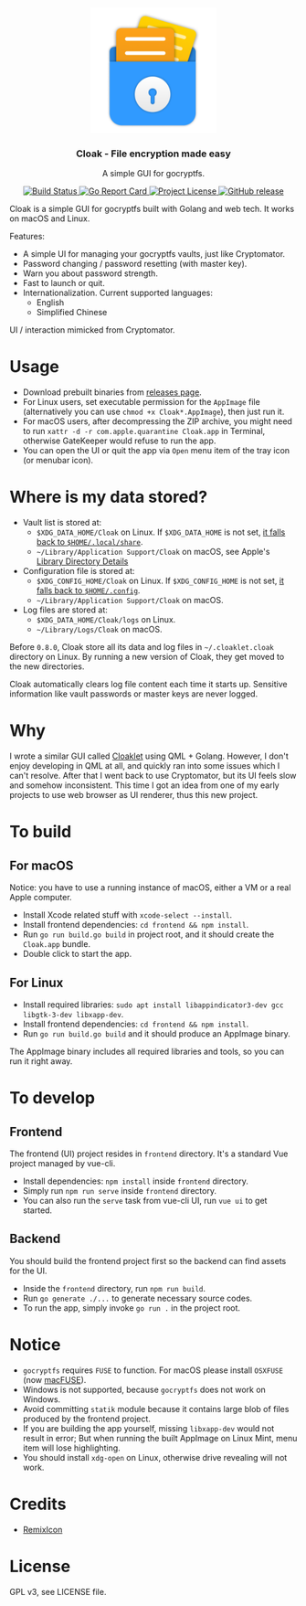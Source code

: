 <p align="center"><img src="Cloak.png" alt="Project logo" width="220" height="220"></p>
<h3 align="center">Cloak - File encryption made easy</h3>
<p align="center">A simple GUI for gocryptfs.</p>

<p align="center">
  <a href="https://github.com/Cloaklet/Cloak/actions/workflows/ci.yml">
    <img src="https://img.shields.io/github/workflow/status/Cloaklet/Cloak/CI?style=for-the-badge" alt="Build Status">
  </a>
  <a href="https://goreportcard.com/report/github.com/Cloaklet/Cloak">
    <img src="https://goreportcard.com/badge/github.com/Cloaklet/Cloak?style=for-the-badge" alt="Go Report Card">
  </a>
  <a href="LICENSE">
    <img src="https://img.shields.io/github/license/Cloaklet/Cloak?style=for-the-badge" alt="Project License">
  </a>
  <a href="https://github.com/Cloaklet/Cloak/releases/latest">
    <img src="https://img.shields.io/github/v/release/Cloaklet/Cloak?style=for-the-badge" alt="GitHub release">
  </a>
</p>

Cloak is a simple GUI for gocryptfs built with Golang and web tech. It works on macOS and Linux.

Features:

- A simple UI for managing your gocryptfs vaults, just like Cryptomator.
- Password changing / password resetting (with master key).
- Warn you about password strength.
- Fast to launch or quit.
- Internationalization. Current supported languages:
  - English
  - Simplified Chinese

UI / interaction mimicked from Cryptomator.

# Usage

- Download prebuilt binaries from [releases page](https://github.com/Cloaklet/Cloak/releases/latest/).
- For Linux users, set executable permission for the `AppImage` file (alternatively you can use `chmod +x Cloak*.AppImage`), then just run it.
- For macOS users, after decompressing the ZIP archive, you might need to run `xattr -d -r com.apple.quarantine Cloak.app` in Terminal, otherwise GateKeeper would refuse to run the app.
- You can open the UI or quit the app via `Open` menu item of the tray icon (or menubar icon).

# Where is my data stored?

- Vault list is stored at:
  - `$XDG_DATA_HOME/Cloak` on Linux. If `$XDG_DATA_HOME` is not set, [it falls back to `$HOME/.local/share`](https://github.com/adrg/xdg#default-locations).
  - `~/Library/Application Support/Cloak` on macOS, see Apple's [Library Directory Details](https://developer.apple.com/library/archive/documentation/FileManagement/Conceptual/FileSystemProgrammingGuide/MacOSXDirectories/MacOSXDirectories.html#//apple_ref/doc/uid/TP40010672-CH10-SW1)
- Configuration file is stored at:
  - `$XDG_CONFIG_HOME/Cloak` on Linux. If `$XDG_CONFIG_HOME` is not set, [it falls back to `$HOME/.config`](https://github.com/adrg/xdg#default-locations).
  - `~/Library/Application Support/Cloak` on macOS.
- Log files are stored at:
  - `$XDG_DATA_HOME/Cloak/logs` on Linux.
  - `~/Library/Logs/Cloak` on macOS.

Before `0.8.0`, Cloak store all its data and log files in `~/.cloaklet.cloak` directory on Linux.
By running a new version of Cloak, they get moved to the new directories.

Cloak automatically clears log file content each time it starts up.
Sensitive information like vault passwords or master keys are never logged.

# Why

I wrote a similar GUI called [Cloaklet](https://github.com/Cloaklet/Cloaklet) using QML + Golang.
However, I don't enjoy developing in QML at all, and quickly ran into some issues which I can't resolve.
After that I went back to use Cryptomator, but its UI feels slow and somehow inconsistent.
This time I got an idea from one of my early projects to use web browser as UI renderer, thus this new project.

# To build

## For macOS

Notice: you have to use a running instance of macOS, either a VM or a real Apple computer.

- Install Xcode related stuff with `xcode-select --install`.
- Install frontend dependencies: `cd frontend && npm install`.
- Run `go run build.go build` in project root, and it should create the `Cloak.app` bundle.
- Double click to start the app.

## For Linux

- Install required libraries: `sudo apt install libappindicator3-dev gcc libgtk-3-dev libxapp-dev`.
- Install frontend dependencies: `cd frontend && npm install`.
- Run `go run build.go build` and it should produce an AppImage binary.

The AppImage binary includes all required libraries and tools, so you can run it right away.

# To develop

## Frontend

The frontend (UI) project resides in `frontend` directory. It's a standard Vue project managed by vue-cli.

- Install dependencies: `npm install` inside `frontend` directory.
- Simply run `npm run serve` inside `frontend` directory.
- You can also run the `serve` task from vue-cli UI, run `vue ui` to get started.

## Backend

You should build the frontend project first so the backend can find assets for the UI.

- Inside the `frontend` directory, run `npm run build`.
- Run `go generate ./...` to generate necessary source codes.
- To run the app, simply invoke `go run .` in the project root.

# Notice

- `gocryptfs` requires `FUSE` to function. For macOS please install `OSXFUSE` (now [macFUSE](https://osxfuse.github.io/)).
- Windows is not supported, because `gocryptfs` does not work on Windows.
- Avoid committing `statik` module because it contains large blob of files produced by the frontend project.
- If you are building the app yourself, missing `libxapp-dev` would not result in error; But when running the built AppImage on Linux Mint, menu item will lose highlighting.
- You should install `xdg-open` on Linux, otherwise drive revealing will not work.

# Credits

- [RemixIcon](https://remixicon.com/)

# License

GPL v3, see LICENSE file.